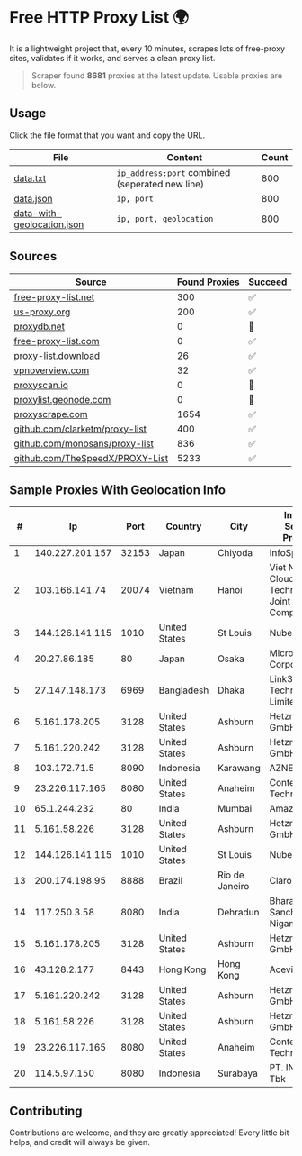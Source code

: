 
# Free HTTP Proxy List 🌍

It is a lightweight project that, every 10 minutes, scrapes lots of free-proxy sites, validates if it works, and serves a clean proxy list.


> Scraper found **8681** proxies at the latest update. Usable proxies are below.

## Usage

Click the file format that you want and copy the URL.


|File|Content|Count|
|----|-------|-----|
|[data.txt](https://raw.githubusercontent.com/themiralay/Proxy-List-World/master/data.txt)|`ip_address:port` combined (seperated new line)|800|
|[data.json](https://raw.githubusercontent.com/themiralay/Proxy-List-World/master/data.json)|`ip, port`|800|
|[data-with-geolocation.json](https://raw.githubusercontent.com/themiralay/Proxy-List-World/master/data-with-geolocation.json)|`ip, port, geolocation`|800|

## Sources

|Source|Found Proxies|Succeed|
|------|-------------|-------|
|[free-proxy-list.net](https://free-proxy-list.net)|300|✅|
|[us-proxy.org](https://www.us-proxy.org)|200|✅|
|[proxydb.net](http://proxydb.net)|0|🚫|
|[free-proxy-list.com](https://free-proxy-list.com/?page=&port=&type%5B%5D=http&type%5B%5D=https&up_time=0&search=Search)|0|✅|
|[proxy-list.download](https://www.proxy-list.download/HTTP)|26|✅|
|[vpnoverview.com](https://vpnoverview.com/privacy/anonymous-browsing/free-proxy-servers)|32|✅|
|[proxyscan.io](https://www.proxyscan.io)|0|🚫|
|[proxylist.geonode.com](https://proxylist.geonode.com/api/proxy-list?limit=300&page=1&sort_by=lastChecked&sort_type=desc&protocols=http,https)|0|🚫|
|[proxyscrape.com](https://api.proxyscrape.com/v2/?request=displayproxies&protocol=http&timeout=10000&country=all&ssl=all&anonymity=all)|1654|✅|
|[github.com/clarketm/proxy-list](https://raw.githubusercontent.com/clarketm/proxy-list/master/proxy-list-raw.txt)|400|✅|
|[github.com/monosans/proxy-list](https://raw.githubusercontent.com/monosans/proxy-list/main/proxies/http.txt)|836|✅|
|[github.com/TheSpeedX/PROXY-List](https://raw.githubusercontent.com/TheSpeedX/PROXY-List/master/http.txt)|5233|✅|


## Sample Proxies With Geolocation Info

|#|Ip|Port|Country|City|Internet Service Provider|
|-|--|----|-------|----|-------------------------|
|1|140.227.201.157|32153|Japan|Chiyoda|InfoSphere|
|2|103.166.141.74|20074|Vietnam|Hanoi|Viet NAM Cloud Technology Joint Stock Company|
|3|144.126.141.115|1010|United States|St Louis|Nubes, LLC|
|4|20.27.86.185|80|Japan|Osaka|Microsoft Corporation|
|5|27.147.148.173|6969|Bangladesh|Dhaka|Link3 Technologies Limited|
|6|5.161.178.205|3128|United States|Ashburn|Hetzner Online GmbH|
|7|5.161.220.242|3128|United States|Ashburn|Hetzner Online GmbH|
|8|103.172.71.5|8090|Indonesia|Karawang|AZNET|
|9|23.226.117.165|8080|United States|Anaheim|ContentKeeper Technologies|
|10|65.1.244.232|80|India|Mumbai|Amazon.com|
|11|5.161.58.226|3128|United States|Ashburn|Hetzner Online GmbH|
|12|144.126.141.115|1010|United States|St Louis|Nubes, LLC|
|13|200.174.198.95|8888|Brazil|Rio de Janeiro|Claro S.A|
|14|117.250.3.58|8080|India|Dehradun|Bharat Sanchar Nigam Ltd|
|15|5.161.178.205|3128|United States|Ashburn|Hetzner Online GmbH|
|16|43.128.2.177|8443|Hong Kong|Hong Kong|Aceville Pte.ltd|
|17|5.161.220.242|3128|United States|Ashburn|Hetzner Online GmbH|
|18|5.161.58.226|3128|United States|Ashburn|Hetzner Online GmbH|
|19|23.226.117.165|8080|United States|Anaheim|ContentKeeper Technologies|
|20|114.5.97.150|8080|Indonesia|Surabaya|PT. INDOSAT Tbk|



## Contributing

Contributions are welcome, and they are greatly appreciated! Every
little bit helps, and credit will always be given.

